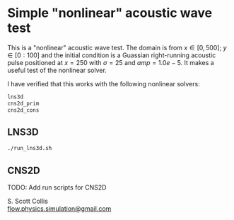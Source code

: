 # Simple "nonlinear" acoustic wave test

This is a "nonlinear" acoustic wave test.  The domain is from 
$x \in [0,500]$; $y \in [0:100]$ and the initial condition is a 
Guassian right-running acoustic pulse positioned at $x = 250$ 
with $\sigma = 25$ and $amp=1.0e-5$.  It makes a useful test of the 
nonlinear solver.

I have verified that this works with the following nonlinear solvers:
```bash
lns3d
cns2d_prim
cns2d_cons
```
## LNS3D

```bash
./run_lns3d.sh
```

## CNS2D

TODO:  Add run scripts for CNS2D

S. Scott Collis\
flow.physics.simulation@gmail.com
